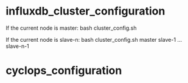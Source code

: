 # influxdb_cluster_configuration

If the current node is master: bash cluster_config.sh

If the current node is slave-n: bash cluster_config.sh master slave-1 ... slave-n-1
# cyclops_configuration
